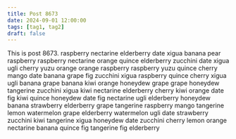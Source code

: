 ```yaml
---
title: Post 8673
date: 2024-09-01 12:00:00
tags: [tag1, tag2]
draft: false
---
```

This is post 8673.
raspberry
nectarine
elderberry
date
xigua
banana
pear
raspberry
raspberry
nectarine
orange
quince
elderberry
zucchini
date
xigua
ugli
cherry
yuzu
orange
orange
raspberry
raspberry
yuzu
quince
cherry
mango
date
banana
grape
fig
zucchini
xigua
raspberry
quince
cherry
xigua
ugli
banana
grape
banana
kiwi
orange
honeydew
grape
grape
honeydew
tangerine
zucchini
xigua
kiwi
nectarine
elderberry
cherry
kiwi
orange
date
fig
kiwi
quince
honeydew
date
fig
nectarine
ugli
elderberry
honeydew
banana
strawberry
elderberry
grape
tangerine
raspberry
mango
tangerine
lemon
watermelon
grape
elderberry
watermelon
ugli
date
strawberry
zucchini
kiwi
tangerine
xigua
honeydew
date
zucchini
cherry
lemon
orange
nectarine
banana
quince
fig
tangerine
fig
elderberry
